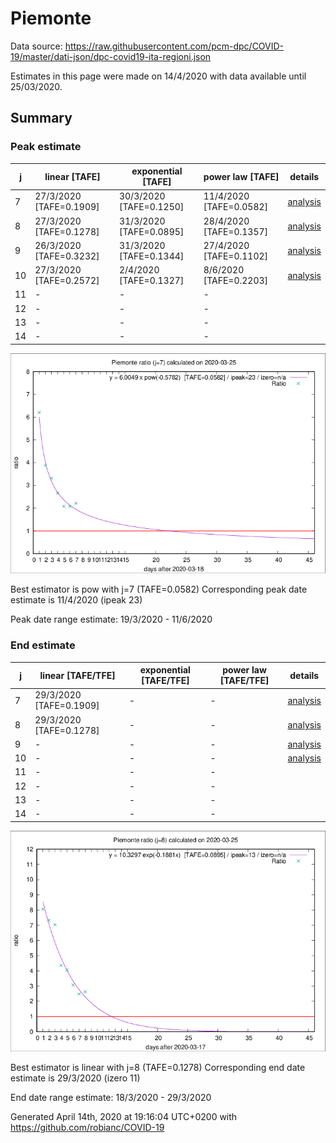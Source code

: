 # Piemonte


Data source: https://raw.githubusercontent.com/pcm-dpc/COVID-19/master/dati-json/dpc-covid19-ita-regioni.json

Estimates in this page were made on 14/4/2020 with data available until 25/03/2020.


## Summary 

### Peak estimate 
|j|linear [TAFE]|exponential [TAFE]|power law [TAFE]|details|
|---|----|-----------|---------|-------|
|7|27/3/2020 [TAFE=0.1909]|30/3/2020 [TAFE=0.1250]|11/4/2020 [TAFE=0.0582]|[analysis](COVID-19_piemonte_j7_2020-03-25.md)|
|8|27/3/2020 [TAFE=0.1278]|31/3/2020 [TAFE=0.0895]|28/4/2020 [TAFE=0.1357]|[analysis](COVID-19_piemonte_j8_2020-03-25.md)|
|9|26/3/2020 [TAFE=0.3232]|31/3/2020 [TAFE=0.1344]|27/4/2020 [TAFE=0.1102]|[analysis](COVID-19_piemonte_j9_2020-03-25.md)|
|10|27/3/2020 [TAFE=0.2572]|2/4/2020 [TAFE=0.1327]|8/6/2020 [TAFE=0.2203]|[analysis](COVID-19_piemonte_j10_2020-03-25.md)|
|11|-|-|-||
|12|-|-|-||
|13|-|-|-||
|14|-|-|-||

![best peak estimate](COVID-19_piemonte_j7_2020-03-25.png)

Best estimator is pow with j=7 (TAFE=0.0582)
Corresponding peak date estimate is 11/4/2020 (ipeak 23)


Peak date range estimate: 19/3/2020 - 11/6/2020

### End estimate 
|j|linear [TAFE/TFE]|exponential [TAFE/TFE]|power law [TAFE/TFE]|details|
|---|----|-----------|---------|-------|
|7|29/3/2020 [TAFE=0.1909]|-|-|[analysis](COVID-19_piemonte_j7_2020-03-25.md)|
|8|29/3/2020 [TAFE=0.1278]|-|-|[analysis](COVID-19_piemonte_j8_2020-03-25.md)|
|9|-|-|-|[analysis](COVID-19_piemonte_j9_2020-03-25.md)|
|10|-|-|-|[analysis](COVID-19_piemonte_j10_2020-03-25.md)|
|11|-|-|-||
|12|-|-|-||
|13|-|-|-||
|14|-|-|-||

![best zero estimate](COVID-19_piemonte_j8_2020-03-25.png)

Best estimator is linear with j=8 (TAFE=0.1278)
Corresponding end date estimate is 29/3/2020 (izero 11)


End date range estimate: 18/3/2020 - 29/3/2020

Generated April 14th, 2020 at 19:16:04 UTC+0200 with https://github.com/robianc/COVID-19
